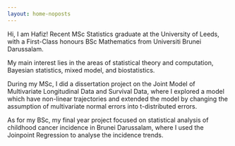 ```yaml
---
layout: home-noposts
---
```


Hi, I am Hafiz! Recent MSc Statistics graduate at the University of Leeds, with a First-Class honours BSc Mathematics from Universiti Brunei Darussalam.

My main interest lies in the areas of statistical theory and computation, Bayesian statistics, mixed model, and biostatistics.

During my MSc, I did a dissertation project on the Joint Model of Multivariate Longitudinal Data and Survival Data, where I explored a model which have non-linear trajectories and extended the model by changing the assumption of multivariate normal errors into t-distributed errors.

As for my BSc, my final year project focused on statistical analysis of childhood cancer incidence in Brunei Darussalam, where I used the Joinpoint Regression to analyse the incidence trends.